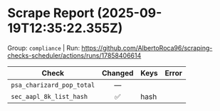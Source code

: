# Scrape Report (2025-09-19T12:35:22.355Z)

Group: `compliance`  |  Run: https://github.com/AlbertoRoca96/scraping-checks-scheduler/actions/runs/17858406614

| Check | Changed | Keys | Error |
|---|:---:|:--|:--|
| `psa_charizard_pop_total` | — |  |  |
| `sec_aapl_8k_list_hash` | ✅ | hash |  |
